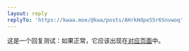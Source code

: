```yaml
---
layout: reply
replyTo: 'https://kwaa.moe/@kwa/posts/AHrkHdpeS5r6Snvwoq'
---
```


这是一个回复测试：如果正常，它应该出现在[对应页面](https://kwaa.moe/@kwa/posts/AHrkHdpeS5r6Snvwoq)中。
